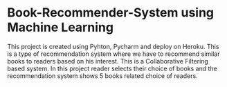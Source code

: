 # Book-Recommender-System using Machine Learning
This project is created using Pyhton, Pycharm and deploy on Heroku. 
This is a type of recommendation system where we have to recommend similar books to readers based on his interest. This is a Collaborative Filtering based system.
In this project reader selects their choice of books and the recommendation system shows 5 books related choice of 
readers.

